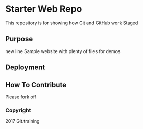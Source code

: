 # Starter Web Repo

This repository is for showing how Git and GitHub work
Staged

## Purpose
new line
Sample website with plenty of files for demos

## Deployment

## How To Contribute

Please fork off

### Copyright

2017 Git.training